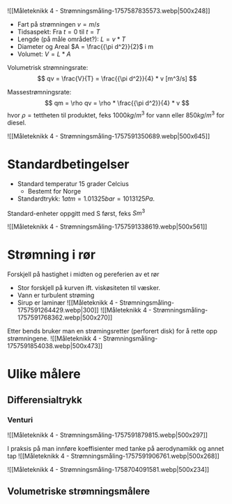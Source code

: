 ![[Måleteknikk 4 - Strømningsmåling-1757587835573.webp|500x248]]
- Fart på strømningen $v = m/s$
- Tidsaspekt: Fra $t = 0$ til $t = T$
- Lengde (på måle området?): $L = v*T$
- Diameter og Areal $A = \frac{{\pi d^2}}{2}$ i m
- Volumet: $V = L * A$

Volumetrisk strømningsrate:
$$
qv = \frac{V}{T} = \frac{{\pi d^2}}{4} * v [m^3/s]
$$

Massestrømningsrate:
$$
qm = \rho qv = \rho * \frac{{\pi d^2}}{4} * v 
$$
hvor $\rho = \text{tettheten til produktet}$, feks $1000 kg/m^3$ for vann eller $850kg/m^3$ for diesel.

![[Måleteknikk 4 - Strømningsmåling-1757591350689.webp|500x645]]


# Standardbetingelser
- Standard temperatur 15 grader Celcius
	- Bestemt for Norge
- Standardtrykk: $1 atm = 1.01325 bar = 1013125 Pa$.

Standard-enheter oppgitt med S først, feks $Sm^3$

![[Måleteknikk 4 - Strømningsmåling-1757591338619.webp|500x561]]


# Strømning i rør
Forskjell på hastighet i midten og pereferien av et rør
- Stor forskjell på kurven ift. viskøsiteten til væsker.
- Vann er turbulent strøming
- Sirup er laminær
![[Måleteknikk 4 - Strømningsmåling-1757591264429.webp|300]]
![[Måleteknikk 4 - Strømningsmåling-1757591768362.webp|500x270]]


Etter bends bruker man en strømingsretter (perforert disk) for å rette opp strømningene.
![[Måleteknikk 4 - Strømningsmåling-1757591854038.webp|500x473]]


# Ulike målere
## Differensialtrykk
### Venturi

![[Måleteknikk 4 - Strømningsmåling-1757591879815.webp|500x297]]

I praksis på man innføre koeffisienter med tanke på aerodynamikk og annet tap
![[Måleteknikk 4 - Strømningsmåling-1757591906761.webp|500x268]]

![[Måleteknikk 4 - Strømningsmåling-1758704091581.webp|500x234]]
## Volumetriske strømningsmålere

